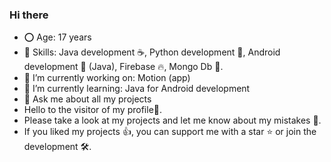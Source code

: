### Hi there
- ⭕️ Age: 17 years
- 🤹 Skills: Java development ☕, Python development 🐍, Android development 🤖 (Java), Firebase 🔥, Mongo Db 🍃.
- 🔨 I’m currently working on: Motion (app)
- 🌱 I’m currently learning: Java for Android development
- 💬 Ask me about all my projects
- Hello to the visitor of my profile👋. 
- Please take a look at my projects and let me know about my mistakes 🤝. 
- If you liked my projects 👍, you can support me with a star ⭐ or join the development 🛠️.
